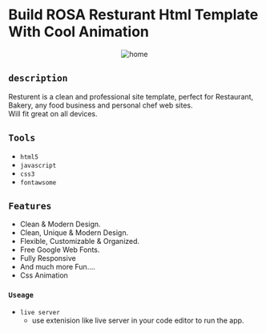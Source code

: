 # Build ROSA Resturant Html Template With Cool Animation

<p align="center">
    <img alt="home" src="https://res.cloudinary.com/for-learning-and-training/image/upload/v1657538146/Screen%20Website/screencapture-127-0-0-1-5500-2022-07-10-20_45_15_gfgkxn.png">
</p>

## `description`

 Resturent is a clean and professional site template, perfect for Restaurant, Bakery, any food business and personal chef web sites.\
 Will fit great on all devices.

## `Tools`

- `html5`
- `javascript`
- `css3`
- `fontawsome`

## `Features`

- Clean & Modern Design.
- Clean, Unique & Modern Design.
- Flexible, Customizable & Organized.
- Free Google Web Fonts.
- Fully Responsive
- And much more Fun….
- Css Animation

### `Useage`

- `live server`
   - use extenision like live server in your code editor to run the app.